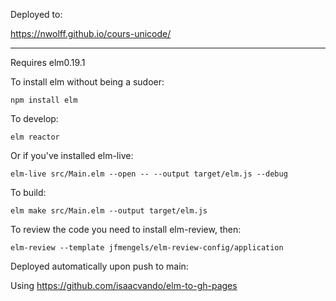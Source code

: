 Deployed to:

https://nwolff.github.io/cours-unicode/

---

Requires elm0.19.1

To install elm without being a sudoer:

    npm install elm

To develop:

    elm reactor

Or if you've installed elm-live:

    elm-live src/Main.elm --open -- --output target/elm.js --debug

To build:

    elm make src/Main.elm --output target/elm.js

To review the code you need to install elm-review, then:

    elm-review --template jfmengels/elm-review-config/application

Deployed automatically upon push to main:

Using https://github.com/isaacvando/elm-to-gh-pages
